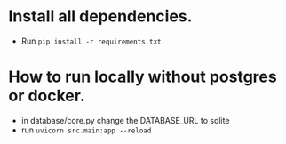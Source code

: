 # Install all dependencies.
- Run `pip install -r requirements.txt`

# How to run locally without postgres or docker.
- in database/core.py change the DATABASE_URL to sqlite
- run `uvicorn src.main:app --reload`
